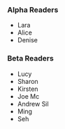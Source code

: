 ### Alpha Readers
- Lara
- Alice
- Denise


### Beta Readers
- Lucy
- Sharon
- Kirsten
- Joe Mc
- Andrew Sil
- Ming
- Seh
